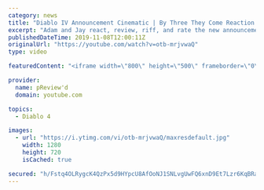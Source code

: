```yaml
---
category: news
title: "Diablo IV Announcement Cinematic | By Three They Come Reaction / Review / Rating"
excerpt: "Adam and Jay react, review, riff, and rate the new announcement cinematic everyone wanted to see last year at Blizzcon, Diablo IV 'By Three They Come'."
publishedDateTime: 2019-11-08T12:00:11Z
originalUrl: "https://youtube.com/watch?v=otb-mrjvwaQ"
type: video

featuredContent: "<iframe width=\"800\" height=\"500\" frameborder=\"0\" src=\"https://www.youtube.com/embed/otb-mrjvwaQ\" allow=\"accelerometer; autoplay; encrypted-media; gyroscope; picture-in-picture\" allowfullscreen></iframe>"

provider:
  name: pReview'd
  domain: youtube.com

topics:
  - Diablo 4

images:
  - url: "https://i.ytimg.com/vi/otb-mrjvwaQ/maxresdefault.jpg"
    width: 1280
    height: 720
    isCached: true

secured: "h/Fstq4OLRygcK4QzPx5d9HYpcU8AfOoNJ1SNLvgUwFQ6xnD9Et7Lzr6KqBRa37WeGLxbsZWr+1J7UiKWkcDNe42zhSs5l8cTwaqE2e45ORIoU12UgmjWUexPyJKoc/vhbcThKVO2xgzP5i5ioqBRQTrABMdEV8jmiBUgzNAzXancvRPmaLpm2+l1MG4LV5g/TGLqntsNqECINzLbeFAFKdEfEzsqorjbhBYxNddDLKGIgYX4bnaH4yiBYgnUF1zbJrBht6bCQhte7vdMxstgQaQnVRoOa4Nsw5msrfgfYmyVZ5kjmzdkwN10SWITff7gfITKYpjFpYZPn/klSJnHckSxpKN92RQMyqX64UnOAQgahFkMBsTQVjX0BI5+3lETeNBt7k7R6AgaLCM95EO0Q/7ka3fdKO5mh/gPdA7vSaBsdNB7hOVEN7jVyiGpRdw;uyei6aPv3SpR25ddRRdVwg=="
---
```


